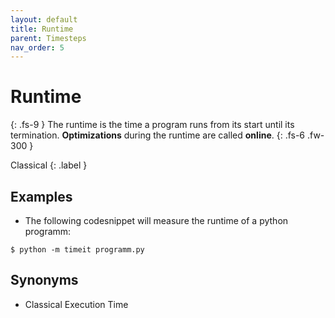 ```yaml
---
layout: default
title: Runtime
parent: Timesteps
nav_order: 5
---
```


# Runtime
{: .fs-9 }
The runtime is the time a program runs from its start until its termination. **Optimizations** during the runtime are called **online**.
{: .fs-6 .fw-300 }

Classical
{: .label }

<!-- ## Full Definition

tbd. -->

## Examples

- The following codesnippet will measure the runtime of a python programm:
```
$ python -m timeit programm.py
```

## Synonyms

- Classical Execution Time 

<!-- ## Related Terms

## Sources
1.  -->
